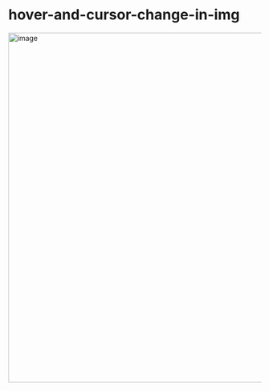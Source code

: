# hover-and-cursor-change-in-img


<img width="697" alt="image" src="https://github.com/jonnyasif646/hover-and-cursor-change-in-img/assets/146662522/3018a211-113d-41e5-85ea-3e8732935103">
